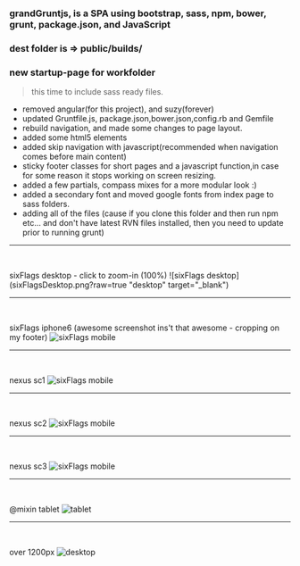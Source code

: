 ### grandGruntjs, is a SPA using bootstrap, sass, npm, bower, grunt, package.json, and JavaScript

### dest folder is => public/builds/

### new startup-page for workfolder
> this time to include sass ready files.


- removed angular(for this project), and suzy(forever)
- updated Gruntfile.js, package.json,bower.json,config.rb and Gemfile 
- rebuild navigation, and made some changes to page layout.
- added some html5 elements
- added skip navigation with javascript(recommended when navigation
  comes before main content)
- sticky footer classes for short pages and a javascript function,in 
  case for some reason it stops working on screen resizing.
- added a few partials, compass mixes for a more modular look :)
- added a secondary font and moved google fonts from index page to 
  sass folders.
- adding all of the files (cause if you clone this folder and then run npm etc... and don't have latest RVN files 
  installed, then you need to update prior to running grunt)


<hr />
  
  <br />
  
  sixFlags desktop - click to zoom-in (100%)
  ![sixFlags desktop](sixFlagsDesktop.png?raw=true "desktop" target="_blank")
  
  
  
  <hr />
  
  <br />
  
  sixFlags iphone6 (awesome screenshot ins't that awesome - cropping on my footer)
  ![sixFlags mobile](iphone6screenshot.png?raw=true "mobile")
  
  
  <hr />
  
  <br />
  
  nexus sc1 
  ![sixFlags mobile](nexus_screenshot.png?raw=true "mobile")
  
  <hr />
  
  <br />
  
  nexus sc2
  ![sixFlags mobile](nexus_mid.png?raw=true "mobile")
  
  <hr />
  
  <br />
  
  nexus sc3
  ![sixFlags mobile](nexus_footer.png?raw=true "mobile")




<hr />
  
  <br />
  
  @mixin tablet
  ![tablet](screenshot-tablet.png?raw=true "tablet")
  
  
  <hr />
  
  <br />
  
  over 1200px
  ![desktop](screenshot-over1200.png?raw=true "desktop")
  



 








